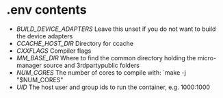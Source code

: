 # .env contents

- *BUILD_DEVICE_ADAPTERS* Leave this unset if you do not want to build the device adapters
- *CCACHE_HOST_DIR* Directory for ccache
- *CXXFLAGS* Compiler flags
- *MM_BASE_DIR* Where to find the common directory holding the micro-manager source and
3rdpartypublic folders 
- *NUM_CORES* The number of cores to compile with: `make -j "$NUM_CORES"
- *UID* The host user and group ids to run the container, e.g. 1000:1000
